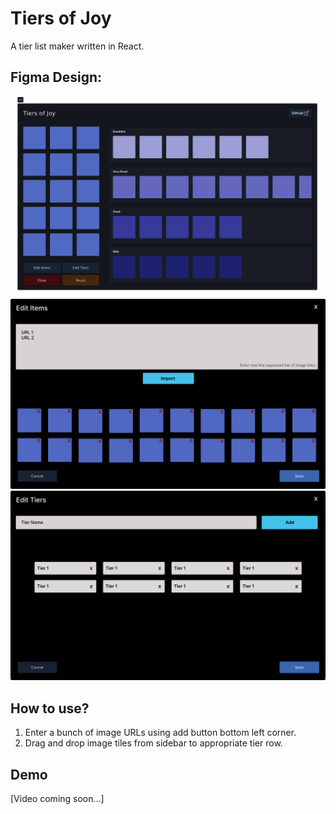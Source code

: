 # Tiers of Joy

A tier list maker written in React.

## Figma Design:

![App](public/figma_app.png)
![Edit Items](public/figma_edit_items.png)
![Edit Tiers](public/figma_edit_tiers.png)

## How to use?

1. Enter a bunch of image URLs using add button bottom left corner.
2. Drag and drop image tiles from sidebar to appropriate tier row.

## Demo

[Video coming soon...]
